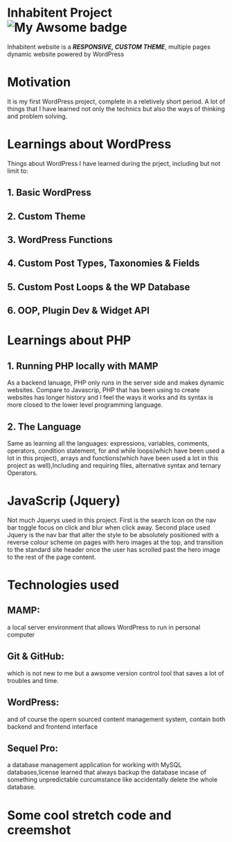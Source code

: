 # Inhabitent Project  ![My Awsome badge](https://img.shields.io/badge/%F0%9F%90%99-Awsome-red.svg)
Inhabitent website is a <em><b>RESPONSIVE, CUSTOM THEME</b></em>, multiple pages dynamic website powered by WordPress 

# Motivation
It is my first WordPress project, complete in a reletively short period. A lot of things that I have learned not only the technics but also the ways of thinking and problem solving.

# Learnings about WordPress
Things about WordPress I have learned during the prject, including but not limit to:
## 1. Basic WordPress

## 2. Custom Theme

## 3. WordPress Functions

## 4. Custom Post Types, Taxonomies & Fields

## 5. Custom Post Loops & the WP Database

## 6. OOP, Plugin Dev & Widget API


# Learnings about PHP
## 1. Running PHP locally with MAMP
As a backend lanuage, PHP only runs in the server side and makes dynamic websites. Compare to Javascrip, PHP that has been using to create websites has longer history and I feel the ways it works and its syntax is more closed to the lower level programming language.
## 2. The Language
Same as learning all the languages: expressions, variables, comments, operators, condition statement, for and while loops(which have been used a lot in this project), arrays and functions(which have been used a lot in this project as well),Including and requiring files, alternative syntax and ternary Operators.

# JavaScrip (Jquery)
Not much Jquerys used in this project. First is the search Icon on the nav bar toggle focus on click and blur when click away. Second place used Jquery is the nav bar that alter the style to be absolutely positioned with a reverse colour scheme on pages with hero images at the top, and transition to the standard site header once the user has scrolled past the hero image to the rest of the page content.

# Technologies used
## MAMP:
a local server environment that allows WordPress to run in personal computer
## Git & GitHub: 
which is not new to me but a awsome version control tool that saves a lot of troubles and time.
## WordPress: 
and of course the opern sourced content management system, contain both backend and frontend interface
## Sequel Pro:
a database management application for working with MySQL databases,license learned that always backup the database incase of something unpredictable curcumstance like accidentally delete the whole database.

# Some cool stretch code and creemshot 




